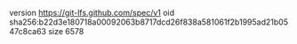 version https://git-lfs.github.com/spec/v1
oid sha256:b22d3e180718a00092063b8717dcd26f838a581061f2b1995ad21b0547c8ca63
size 6578
